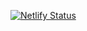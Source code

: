 [![Netlify Status](https://api.netlify.com/api/v1/badges/54ffd734-e9aa-4ad3-b0a5-2ae95d2607cd/deploy-status)](https://app.netlify.com/sites/sachith-tharinda/deploys)
